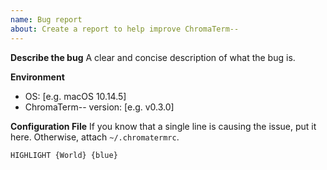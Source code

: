 ```yaml
---
name: Bug report
about: Create a report to help improve ChromaTerm--
---
```


**Describe the bug**
A clear and concise description of what the bug is.

**Environment**

-   OS: [e.g. macOS 10.14.5]
-   ChromaTerm-- version: [e.g. v0.3.0]

**Configuration File**
If you know that a single line is causing the issue, put it here. Otherwise, attach `~/.chromatermrc`.

    HIGHLIGHT {World} {blue}
